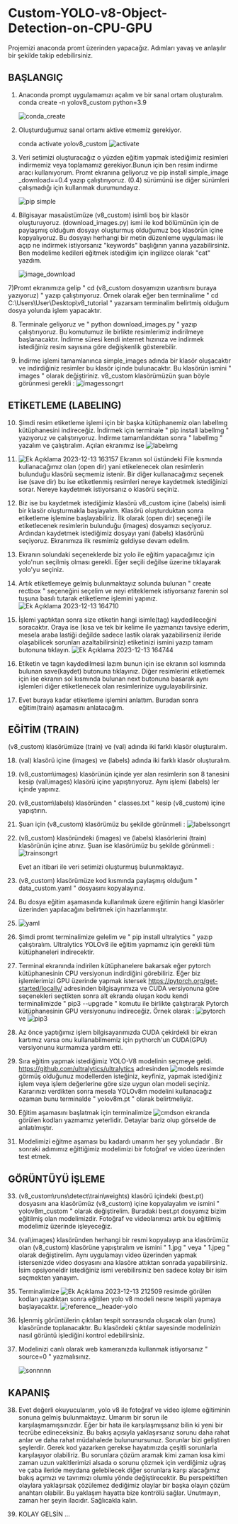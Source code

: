 # Custom-YOLO-v8-Object-Detection-on-CPU-GPU

Projemizi anaconda promt üzerinden yapacağız. Adımları yavaş ve anlaşılır bir şekilde takip edebilirsiniz.

## BAŞLANGIÇ ##

1) Anaconda prompt uygulamamızı açalım ve bir sanal ortam oluşturalım.
    conda create -n yolov8_custom python=3.9

    ![conda_create](https://github.com/Poyqraz/Custom-YOLO-v8-Object-Detection-on-CPU-GPU/assets/48729799/01e82d3a-5bac-4a60-9b6c-affc139411ba)

3) Oluşturduğumuz sanal ortamı aktive etmemiz gerekiyor.

   conda activate yolov8_custom
   ![activate](https://github.com/Poyqraz/Custom-YOLO-v8-Object-Detection-on-CPU-GPU/assets/48729799/4f27f433-48a0-46f1-9fe3-b3655b1e449a)

5) Veri setimizi oluşturacağız o yüzden eğitim yapmak istediğimiz resimleri indirmemiz veya toplamamız gerekiyor.Bunun için ben resim indirme aracı kullanıyorum. Promt ekranına geliyoruz ve
   pip install simple_image _download==0.4 yazıp çalıştırıyoruz. (0.4) sürümünü ise diğer sürümleri çalışmadığı için kullanmak durumundayız. 

   ![pip simple](https://github.com/Poyqraz/Custom-YOLO-v8-Object-Detection-on-CPU-GPU/assets/48729799/823e7767-7e3f-46f5-83bc-5d4869104fb4)

6) Bilgisayar masaüstümüze (v8_custom) isimli boş bir klasör oluşturuyoruz. (download_images.py) ismi ile kod bölümünün için de paylaşmış olduğum dosyayı oluşturmuş olduğumuz boş klasörün içine kopyalıyoruz. Bu dosyayı herhangi bir metin düzenleme uygulaması ile açıp ne indirmek istiyorsanız "keywords" başlığının yanına yazabilirsiniz. Ben modelime kedileri eğitmek istediğim için ingilizce olarak "cat" yazdım.
   
   ![image_download](https://github.com/Poyqraz/Custom-YOLO-v8-Object-Detection-on-CPU-GPU/assets/48729799/0ab21af6-6d92-4e2a-a1c6-ea94446d445f)


7)Promt ekranımıza gelip " cd (v8_custom dosyamızın uzantısını buraya yazıyoruz) " yazıp çalıştırıyoruz. Örnek olarak eğer ben terminalime " cd C:\Users\User\Desktop\v8_tutorial " yazarsam terminalim belirtmiş olduğum dosya yolunda işlem yapacaktır.
   

8) Terminale geliyoruz ve " python download_images.py " yazıp çalıştırıyoruz. Bu komutumuz ile birlikte resimlerimiz indirilmeye başlanacaktır. İndirme süresi kendi internet hızınıza ve indirmek istediğiniz resim sayısına göre değişkenlik gösterebilir.

9) İndirme işlemi tamamlanınca simple_images adında bir klasör oluşacaktır ve indirdiğiniz resimler bu klasör içinde bulunacaktır. Bu klasörün ismini " images " olarak değiştiriniz. v8_custom klasörümüzün şuan böyle görünmesi gerekli :  ![imagessongrt](https://github.com/Poyqraz/Custom-YOLO-v8-Object-Detection-on-CPU-GPU/assets/48729799/3425a756-f4a5-44f2-9160-9a60f1f66b57)

## ETİKETLEME (LABELING) ##

10) Şimdi resim etiketleme işlemi için bir başka kütüphanemiz olan labelImg kütüphanesini indireceğiz. İndirmek için terminale " pip install labelImg " yazıyoruz ve çalıştırıyoruz. İndirme tamamlandıktan sonra " labelImg " yazalım ve çalıştıralım. Açılan ekranımız ise ![labelımg](https://github.com/Poyqraz/Custom-YOLO-v8-Object-Detection-on-CPU-GPU/assets/48729799/30f789e3-da4e-4dc0-9a95-5395f4c9b408)

11) ![Ek Açıklama 2023-12-13 163157](https://github.com/Poyqraz/Custom-YOLO-v8-Object-Detection-on-CPU-GPU/assets/48729799/a5aa3357-f441-480a-a1c0-de3a884edacf) Ekranın sol üstündeki File kısmında kullanacağımız olan (open dir) yani etikelenecek olan resimlerin bulunduğu klasörü seçmemiz istenir. Bir diğer kullanacağımız seçenek ise (save dir) bu ise etiketlenmiş resimleri nereye kaydetmek istediğinizi sorar. Nereye kaydetmek istiyorsanız o klasörü seçiniz.

12) Biz ise bu kaydetmek istediğimiz klasörü v8_custom içine (labels) isimli bir klasör oluşturmakla başlayalım. Klasörü oluşturduktan sonra etiketleme işlemine başlayabiliriz. İlk olarak (open dir) seçeneği ile etiketlecenek resimlerin bulunduğu (images) dosyamızı seçiyoruz. Ardından kaydetmek istediğimiz dosyayı yani (labels) klasörünü seçiyoruz. Ekranımıza ilk resmimiz geldiyse devam edelim.

13) Ekranın solundaki seçeneklerde biz yolo ile eğitim yapacağımız için yolo'nun seçilmiş olması gerekli. Eğer seçili değilse üzerine tıklayarak yolo'yu seçiniz.

14) Artık etiketlemeye gelmiş bulunmaktayız solunda bulunan " create rectbox " seçeneğini seçelim ve neyi etiteklemek istiyorsanız farenin sol tuşuna basılı tutarak etiketleme işlemini yapınız. ![Ek Açıklama 2023-12-13 164710](https://github.com/Poyqraz/Custom-YOLO-v8-Object-Detection-on-CPU-GPU/assets/48729799/3672ab08-f153-4fa9-9517-c0abcc3abefc)


15) İşlemi yaptıktan sonra size etiketin hangi isimle(tag) kaydedileceğini soracaktır. Oraya ise (kısa ve tek bir kelime ile yazmanızı tavsiye ederim, mesela araba lastiği değilde sadece lastik olarak yazabilirseniz ileride olaşabilicek sorunları azaltabilirsiniz) etiketinizi ismini yazıp tamam butonuna tıklayın.  ![Ek Açıklama 2023-12-13 164744](https://github.com/Poyqraz/Custom-YOLO-v8-Object-Detection-on-CPU-GPU/assets/48729799/e5853555-8dc1-4e40-84c4-da69aca1449c)


16) Etiketin ve tagın kaydedilmesi lazım bunun için ise ekranın sol kısmında bulunan save(kaydet) butonuna tıklayınız. Diğer resimlerini etiketlemek için ise ekranın sol kısmında bulunan next butonuna basarak aynı işlemleri diğer etiketlenecek olan resimlerinize uygulayabilirsiniz.

17) Evet buraya kadar etiketleme işlemini anlattım. Buradan sonra eğitim(train) aşamasını anlatacağım.

## EĞİTİM (TRAIN) ##

(v8_custom) klasörümüze (train) ve (val) adında iki farklı klasör oluşturalım.

18) (val) klasörü içine (images) ve (labels) adında iki farklı klasör oluşturalım.

19) (v8_custom\images) klasörünün içinde yer alan resimlerin son 8 tanesini kesip (val\images) klasörü içine yapıştırıyoruz. Aynı işlemi (labels) ler içinde yapınız.
20) (v8_custom\labels) klasöründen " classes.txt " kesip (v8_custom) içine yapıştırın.

21) Şuan için (v8_custom) klasörümüz bu şekilde görünmeli :  ![labelssongrt](https://github.com/Poyqraz/Custom-YOLO-v8-Object-Detection-on-CPU-GPU/assets/48729799/c0bace79-4f5f-41bb-9382-85349d30adee)

22) (v8_custom) klasöründeki (images) ve (labels) klasörlerini (train) klasörünün içine atınız.
     Şuan ise klasörümüz bu şekilde görünmeli : ![trainsongrt](https://github.com/Poyqraz/Custom-YOLO-v8-Object-Detection-on-CPU-GPU/assets/48729799/723d5b6f-4673-4519-a03f-b26715261969)

    Evet an itibari ile veri setimizi oluşturmuş bulunmaktayız.

23) (v8_custom) klasörümüze kod kısmında paylaşmış olduğum " data_custom.yaml " dosyasını kopyalayınız.
24) Bu dosya eğitim aşamasında kullanılmak üzere eğitimin hangi klasörler üzerinden yapılacağını belirtmek için hazırlanmıştır.

25) ![yaml](https://github.com/Poyqraz/Custom-YOLO-v8-Object-Detection-on-CPU-GPU/assets/48729799/2268ce9e-f874-4a6e-b4df-9071b4df901d)

26) Şimdi promt terminalimize gelelim ve " pip install ultralytics " yazıp çalıştıralım. Ultralytics YOLOv8 ile eğitim yapmamız için gerekli tüm kütüphaneleri indirecektir.

27) Terminal ekranında indirilen kütüphanelere bakarsak eğer pytorch kütüphanesinin CPU versiyonun indirdiğini görebiliriz. Eğer biz işlemlerimizi GPU üzerinde yapmak istersek https://pytorch.org/get-started/locally/ adresinden bilgisayrımıza ve CUDA versiyonuna göre seçenekleri seçtikten sonra alt ekranda oluşan kodu kendi terminalimizde 
" pip3 --upgrade " komutu ile birlikte çalıştırarak Pytorch kütüphanesinin GPU versiyonunu indireceğiz. Örnek olarak :  ![pytorch](https://github.com/Poyqraz/Custom-YOLO-v8-Object-Detection-on-CPU-GPU/assets/48729799/0391c938-0a92-4146-b30d-cc70fbd3c126) ve ![pip3](https://github.com/Poyqraz/Custom-YOLO-v8-Object-Detection-on-CPU-GPU/assets/48729799/d98f2be4-fd72-4841-af01-dd8013dec101)

28) Az önce yaptığımız işlem bilgisayarımızda CUDA çekirdekli bir ekran kartımız varsa onu kullanabilmemiz için pythorch'un CUDA(GPU) versiyonunu kurmamıza yardım etti.

29) Sıra eğitim yapmak istediğimiz YOLO-V8 modelinin seçmeye geldi. https://github.com/ultralytics/ultralytics adresinden 
![models](https://github.com/Poyqraz/Custom-YOLO-v8-Object-Detection-on-CPU-GPU/assets/48729799/c32ef039-aa52-493c-905c-a2404ab93cc3) resimde görmüş olduğunuz modellerden isteğiniz, keyfiniz, yapmak istediğiniz işlem veya işlem değerlerine göre size uygun olan modeli seçiniz. Kararınızı verdikten sonra mesela YOLOv8m modelini kullanacağız ozaman bunu terminalde " yolov8m.pt " olarak belirtmeliyiz.

30) Eğitim aşamasını başlatmak için terminalimize 
![cmdson](https://github.com/Poyqraz/Custom-YOLO-v8-Object-Detection-on-CPU-GPU/assets/48729799/748b1d7b-c251-45fd-a17b-a60c9d66a95c)  ekranda görülen kodları yazmamız yeterlidir. Detaylar bariz olup görselde de anlatılmıştır.

31) Modelimizi eğitme aşaması bu kadardı umarım her şey yolundadır . Bir sonraki adımımız eğittiğimiz modelimizi bir fotoğraf ve video üzerinden test etmek.

## GÖRÜNTÜYÜ İŞLEME ##

33) (v8_custom\runs\detect\train\weights) klasörü içindeki (best.pt) dosyasını ana klasörümüz (v8_custom) içine kopyalayalım ve ismini " yolov8m_custom " olarak değiştirelim. Buradaki best.pt dosyamız bizim eğitilmiş olan modelimizdir. Fotoğraf ve videolarımızı artık bu eğitilmiş modelimiz üzerinde işleyeceğiz.

34) (val\images) klasöründen herhangi bir resmi kopyalayıp ana klasörümüz olan (v8_custom) klasörüne yapıştıralım ve ismini " 1.jpg " veya " 1.jpeg " olarak değiştirelim. Aynı uygulamayı video üzerinden yapmak istersenizde video dosyasını ana klasöre attıktan sonrada yapabilirsiniz. İsim opsiyoneldir istediğiniz ismi verebilirsiniz ben sadece kolay bir isim seçmekten yanayım.

35) Terminalimize ![Ek Açıklama 2023-12-13 212509](https://github.com/Poyqraz/Custom-YOLO-v8-Object-Detection-on-CPU-GPU/assets/48729799/017abff9-09fd-4d8e-93b4-09d65605e81c) resimde görülen kodları yazdıktan sonra eğitilen yolo v8 modeli nesne tespiti yapmaya başlayacaktır. ![reference__header-yolo](https://github.com/Poyqraz/Custom-YOLO-v8-Object-Detection-on-CPU-GPU/assets/48729799/521cc488-8f58-4ee4-a397-be23462c06af)


36) İşlenmiş görüntülerin çıktıları tespit sonrasında oluşacak olan (runs) klasöründe toplanacaktır. Bu klasördeki çıktılar sayesinde modelinizin nasıl görüntü işlediğini kontrol edebilirsiniz.

37) Modelinizi canlı olarak web kameranızda kullanmak istiyorsanız " source=0 " yazmalısınız.

    ![sonnnnn](https://github.com/Poyqraz/Custom-YOLO-v8-Object-Detection-on-CPU-GPU/assets/48729799/9ad27e69-d046-4e20-98dc-2276a3a4e051)


## KAPANIŞ ##

38) Evet değerli okuyucularım, yolo v8 ile fotoğraf ve video işleme eğitiminin sonuna gelmiş bulunmaktayız. Umarım bir sorun ile karşılaşmamışsınızdır. Eğer bir hata ile karşılaşmışsanız bilin ki yeni bir tecrübe edineceksiniz. Bu bakış açısıyla yaklaşırsanız sorunu daha rahat anlar ve daha rahat müdahalede bulununursunuz. Sorunlar bizi geliştiren şeylerdir. Gerek kod yazarken gerekse hayatımızda çeşitli sorunlarla karşılaşıyor olabiliriz. Bu sorunlara çözüm aramak kimi zaman kısa kimi zaman uzun vakitlerimizi alsada o sorunu çözmek için verdiğimiz uğraş ve çaba ileride meydana gelebilecek diğer sorunlara karşı alacağımız bakış açımızı ve tavrımızı olumlu yönde değiştirecektir. Bu perspektiften olaylara yaklaşırsak çözülemez dediğimiz olaylar bir başka olayın çözüm anahtarı olabilir. Bu yaklaşım hayatta bize kontrölü sağlar. Unutmayın, zaman her şeyin ilacıdır. Sağlıcakla kalın.
   
40) KOLAY GELSİN ...














